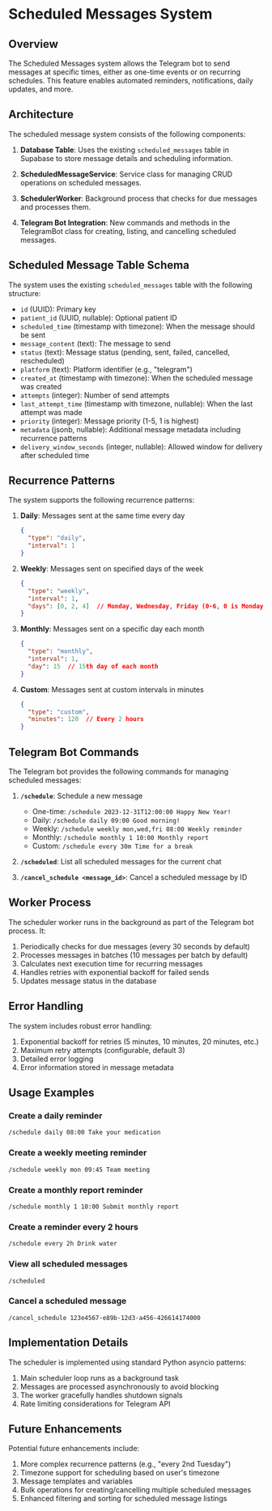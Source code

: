 # Scheduled Messages System

## Overview

The Scheduled Messages system allows the Telegram bot to send messages at specific times, either as one-time events or on recurring schedules. This feature enables automated reminders, notifications, daily updates, and more.

## Architecture

The scheduled message system consists of the following components:

1. **Database Table**: Uses the existing `scheduled_messages` table in Supabase to store message details and scheduling information.

2. **ScheduledMessageService**: Service class for managing CRUD operations on scheduled messages.

3. **SchedulerWorker**: Background process that checks for due messages and processes them.

4. **Telegram Bot Integration**: New commands and methods in the TelegramBot class for creating, listing, and cancelling scheduled messages.

## Scheduled Message Table Schema

The system uses the existing `scheduled_messages` table with the following structure:

- `id` (UUID): Primary key
- `patient_id` (UUID, nullable): Optional patient ID
- `scheduled_time` (timestamp with timezone): When the message should be sent
- `message_content` (text): The message to send
- `status` (text): Message status (pending, sent, failed, cancelled, rescheduled)
- `platform` (text): Platform identifier (e.g., "telegram")
- `created_at` (timestamp with timezone): When the scheduled message was created
- `attempts` (integer): Number of send attempts
- `last_attempt_time` (timestamp with timezone, nullable): When the last attempt was made
- `priority` (integer): Message priority (1-5, 1 is highest)
- `metadata` (jsonb, nullable): Additional message metadata including recurrence patterns
- `delivery_window_seconds` (integer, nullable): Allowed window for delivery after scheduled time

## Recurrence Patterns

The system supports the following recurrence patterns:

1. **Daily**: Messages sent at the same time every day
   ```json
   {
     "type": "daily",
     "interval": 1
   }
   ```

2. **Weekly**: Messages sent on specified days of the week
   ```json
   {
     "type": "weekly",
     "interval": 1,
     "days": [0, 2, 4]  // Monday, Wednesday, Friday (0-6, 0 is Monday)
   }
   ```

3. **Monthly**: Messages sent on a specific day each month
   ```json
   {
     "type": "monthly",
     "interval": 1,
     "day": 15  // 15th day of each month
   }
   ```

4. **Custom**: Messages sent at custom intervals in minutes
   ```json
   {
     "type": "custom",
     "minutes": 120  // Every 2 hours
   }
   ```

## Telegram Bot Commands

The Telegram bot provides the following commands for managing scheduled messages:

1. **`/schedule`**: Schedule a new message
   - One-time: `/schedule 2023-12-31T12:00:00 Happy New Year!`
   - Daily: `/schedule daily 09:00 Good morning!`
   - Weekly: `/schedule weekly mon,wed,fri 08:00 Weekly reminder`
   - Monthly: `/schedule monthly 1 10:00 Monthly report`
   - Custom: `/schedule every 30m Time for a break`

2. **`/scheduled`**: List all scheduled messages for the current chat

3. **`/cancel_schedule <message_id>`**: Cancel a scheduled message by ID

## Worker Process

The scheduler worker runs in the background as part of the Telegram bot process. It:

1. Periodically checks for due messages (every 30 seconds by default)
2. Processes messages in batches (10 messages per batch by default)
3. Calculates next execution time for recurring messages
4. Handles retries with exponential backoff for failed sends
5. Updates message status in the database

## Error Handling

The system includes robust error handling:

1. Exponential backoff for retries (5 minutes, 10 minutes, 20 minutes, etc.)
2. Maximum retry attempts (configurable, default 3)
3. Detailed error logging
4. Error information stored in message metadata

## Usage Examples

### Create a daily reminder
```
/schedule daily 08:00 Take your medication
```

### Create a weekly meeting reminder
```
/schedule weekly mon 09:45 Team meeting
```

### Create a monthly report reminder
```
/schedule monthly 1 10:00 Submit monthly report
```

### Create a reminder every 2 hours
```
/schedule every 2h Drink water
```

### View all scheduled messages
```
/scheduled
```

### Cancel a scheduled message
```
/cancel_schedule 123e4567-e89b-12d3-a456-426614174000
```

## Implementation Details

The scheduler is implemented using standard Python asyncio patterns:

1. Main scheduler loop runs as a background task
2. Messages are processed asynchronously to avoid blocking
3. The worker gracefully handles shutdown signals
4. Rate limiting considerations for Telegram API

## Future Enhancements

Potential future enhancements include:

1. More complex recurrence patterns (e.g., "every 2nd Tuesday")
2. Timezone support for scheduling based on user's timezone
3. Message templates and variables
4. Bulk operations for creating/cancelling multiple scheduled messages
5. Enhanced filtering and sorting for scheduled message listings 